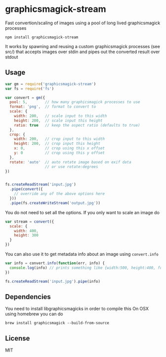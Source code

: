 # graphicsmagick-stream

Fast convertion/scaling of images using a pool of long lived graphicsmagick processes

```
npm install graphicsmagick-stream
```

It works by spawning and reusing a custom graphicsmagick processes (see src/) that
accepts images over stdin and pipes out the converted result over stdout

## Usage

``` js
var gm = require('graphicsmagick-stream')
var fs = require('fs')

var convert = gm({
  pool: 5,        // how many graphicsmagick processes to use
  format: 'png',  // format to convert to
  scale: {
    width: 200,   // scale input to this width
    height: 200,  // scale input this height
    ratio: true   // keep the aspect ratio (defaults to true)
  },
  crop: {
    width: 200,   // crop input to this width
    height: 200,  // crop input this height
    x: 0,         // crop using this x offset
    y: 0          // crop using this y offset
  },
  rotate: 'auto'  // auto rotate image based on exif data
                  // or use rotate:degrees
})


fs.createReadStream('input.jpg')
  .pipe(convert({
    // override any of the above options here
  }))
  .pipe(fs.createWriteStream('output.jpg'))
```

You do not need to set all the options. If you only want to scale an image do

``` js
var stream = convert({
  scale: {
    width: 400,
    height: 300
  }
})
```

You can also use it to get metadata info about an image using `convert.info`

``` js
var info = convert.info(function(err, info) {
  console.log(info) // prints something like {width:500, height:400, format:'png'}
})

fs.createReadStream('input.jpg').pipe(info)
```

## Dependencies

You need to install libgraphicsmagicks in order to compile this
On OSX using homebrew you can do

```
brew install graphicsmagick --build-from-source
```

## License

MIT
